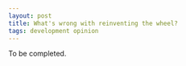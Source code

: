 ```yaml
---
layout: post
title: What's wrong with reinventing the wheel?
tags: development opinion
---
```


To be completed.
